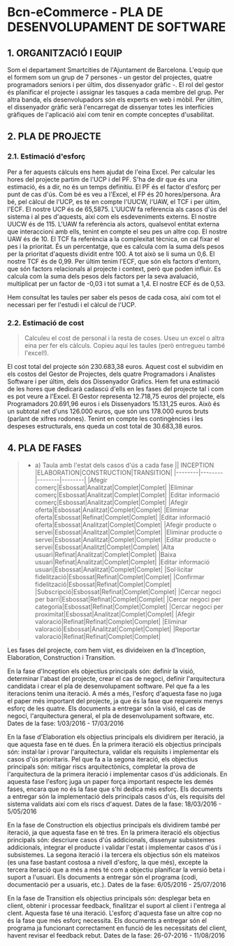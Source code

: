 # Bcn-eCommerce - PLA DE DESENVOLUPAMENT DE SOFTWARE #

## 1. ORGANITZACIÓ I EQUIP ##
Som el departament Smartcities de l'Ajuntament de Barcelona.
L'equip que el formem som un grup de 7 persones - un gestor del projectes, quatre programadors seniors i per últim, dos dissenyador gràfic -.
El rol del gestor és planificar el projecte i assignar les tasques a cada membre del grup. Per altra banda, els desenvolupadors són els experts en web i mòbil. Per últim, el dissenyador gràfic serà l'encarregat de dissenyar totes les interfícies gràfiques de l'aplicació així com tenir en compte conceptes d'usabilitat. 

## 2. PLA DE PROJECTE ##
### 2.1. Estimació d'esforç ###
Per a fer aquests càlculs ens hem ajudat de l'eina Excel. Per calcular les hores del projecte partim de l'UCP i del PF. S'ha de dir que és una estimació, és a dir, no és un temps definitiu. El PF és el factor d'esforç per punt de cas d'ús. Com bé es veu a l'Excel, el FP és 20 hores/persona.
Ara bé, pel càlcul de l'UCP, es té en compte l'UUCW, l'UAW, el TCF i per últim, l'ECF. El nostre UCP és de 65,5875.
L'UUCW fa refèrencia als casos d'ús del sistema i al pes d'aquests, així com els esdeveniments externs. El nostre UUCW és de 115.
L'UAW fa referència als actors, qualsevol entitat externa que interaccioni amb ells, tenint en compte el seu pes un altre cop. El nostre UAW és de 10.
El TCF fa referència a la complexitat tècnica, on cal fixar el pes i la prioritat. És un percentatge, que es calcula com la suma dels pesos per la prioritat d'aquests dividit entre 100. A tot això se li suma un 0,6. El nostre TCF és de 0,99.
Per últim tenim l'ECF, que són els factors d'entorn, que són factors relacionals al projecte i context, però que poden influir. Es calcula com la suma dels pesos dels factors per la seva avaluació, multiplicat per un factor de -0,03 i tot sumat a 1,4. El nostre ECF és de 0,53.

Hem consultat les taules per saber els pesos de cada cosa, així com tot el necessari per fer l'estudi i el càlcul de l'UCP.

### 2.2. Estimació de cost ###

> Calculeu el cost de personal i la resta de coses. Useu un excel o altra eina per fer els càlculs. Copieu aquí les taules (però entregueu també l'excel!). 

El cost total del projecte són 230.683,38 euros. Aquest cost el subvidim en els costos del Gestor de Projectes, dels quatre Programadors i Analistes Software i per últim, dels dos Dissenyador Gràfics. Hem fet una estimació de les hores que dedicarà cadascú d'ells en les fases del projecte tal i com es pot veure a l'Excel. 
El Gestor representa 12.718,75 euros del projecte, els Programadors 20.691,96 euros i els Dissenyadors 15.131,25 euros. Això és un subtotal net	d'uns 126.000 euros, que són uns 178.000 euros bruts (parlant de xifres rodones). Tenint en compte les contingències i les despeses estructurals, ens queda un cost total de 30.683,38 euros.

## 4. PLA DE FASES ##

> - a) Taula amb l'estat dels casos d'ús a cada fase
|| INCEPTION |ELABORATION|CONSTRUCTION|TRANSITION|
|--------|--------|--------|--------|
|Afegir comerç|Esbossat|Analitzat|Complet|Complet|
|Eliminar comerç|Esbossat|Analitzat|Complet|Complet|
|Editar informació comerç|Esbossat|Analitzat|Complet|Complet|
|Afegir oferta|Esbossat|Analitzat|Complet|Complet|
|Eliminar oferta|Esbossat|Refinat|Complet|Complet|
|Editar informació oferta|Esbossat|Analitzat|Complet|Complet|
|Afegir producte o servei|Esbossat|Analitzat|Complet|Complet|
|Eliminar producte o servei|Esbossat|Analitzat|Complet|Complet|
|Editar producte o servei|Esbossat|Analitzt|Complet|Complet|
|Alta usuari|Refinat|Analitzat|Complet|Complet|
|Baixa usuari|Refinat|Analitzat|Complet|Complet|
|Editar informació usuari|Esbossat|Analitzat|Complet|Complet|
|Sol·licitar fidelització|Esbossat|Refinat|Complet|Complet|
|Confirmar fidelització|Esbossat|Refinat|Complet|Complet|
|Subscripció|Esbossat|Refinat|Complet|Complet|
|Cercar negoci per barri|Esbossat|Refinat|Complet|Complet|
|Cercar negoci per categoria|Esbossat|Refinat|Complet|Complet|
|Cercar negoci per proximitat|Esbossat|Analitzat|Complet|Complet|
|Afegir valoració|Refinat|Refinat|Complet|Complet|
|Eliminar valoració|Esbossat|Analitzat|Complet|Complet|
|Reportar valoració|Refinat|Refinat|Complet|Complet|


Les fases del projecte, com hem vist, es divideixen en la d'Inception, Elaboration, Construction i Transition.

En la fase d'Inception els objectius principals són: definir la visió, determinar l'abast del projecte, crear el cas de negoci, definir l'arquitectura candidata i crear el pla de desenvolupament software.
Pel que fa a les iteracions tenim una iteració. A més a més, l'esforç d'aquesta fase no juga el paper més important del projecte, ja que és la fase que requereix menys esforç de les quatre.
Els documents a entregar són la visió, el cas de negoci, l'arquitectura general, el pla de desenvolupament software, etc.
Dates de la fase: 1/03/2016 - 17/03/2016

En la fase d'Elaboration els objectius principals els dividirem per iteració, ja que aquesta fase en té dues.
En la primera iteració els objectius principals són: instal·lar i provar l'arquitectura, validar els requisits i implementar els casos d'ús prioritaris. Pel que fa a la segona iteració, els objectius principals són: mitigar riscs arquitectònics, completar la prova de l'arquitectura de la primera iteració i implementar casos d'ús addicionals.
En aquesta fase l'esforç juga un paper força important respecte les demés fases, encara que no és la fase que s'hi dedica més esforç.
Els documents a entregar són la implementació dels principals casos d'ús, els requisits del sistema validats així com els riscs d'aquest.
Dates de la fase: 18/03/2016 - 5/05/2016

En la fase de Construction els objectius principals els dividirem també per iteració, ja que aquesta fase en té tres.
En la primera iteració els objectius principals són: descriure casos d'ús addicionals, dissenyar subsistemes addicionals, integrar el producte i validar l'estat i implementar casos d'ús i subsistemes. La segona iteració i la tercera els objectius són els mateixos (es una fase bastant costosa a nivell d'esforç, la que més), excepte la tercera iteració que a més a més té com a objectiu planificar la versió beta i suport a l'usuari.
Els documents a entregar són el programa (codi, documentació per a usuaris, etc.).
Dates de la fase: 6/05/2016 - 25/07/2016

En la fase de Transition els objectius principals són: desplegar beta en client, obtenir i processar feedback, finalitzar el suport al client i l'entrega al clent. Aquesta fase té una iteració. L'esforç d'aquesta fase un altre cop no és la fase que més esforç necessita. 
Els documents a entregar són el programa ja funcionant correctament en funció de les necessitats del client, havent revisar el feedback rebut. 
Dates de la fase: 26-07-2016 - 11/08/2016



